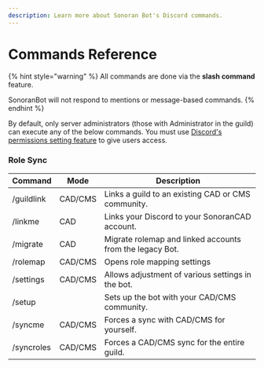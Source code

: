 ```yaml
---
description: Learn more about Sonoran Bot's Discord commands.
---
```


# Commands Reference

{% hint style="warning" %}
All commands are done via the **slash command** feature.

SonoranBot will not respond to mentions or message-based commands.
{% endhint %}

By default, only server administrators (those with Administrator in the guild) can execute any of the below commands. You must use [Discord's permissions setting feature](https://discord.com/blog/slash-commands-permissions-discord-apps-bots) to give users access.

### Role Sync

| Command    | Mode    | Description                                              |
| ---------- | ------- | -------------------------------------------------------- |
| /guildlink | CAD/CMS | Links a guild to an existing CAD or CMS community.       |
| /linkme    | CAD     | Links your Discord to your SonoranCAD account.           |
| /migrate   | CAD     | Migrate rolemap and linked accounts from the legacy Bot. |
| /rolemap   | CAD/CMS | Opens role mapping settings                              |
| /settings  | CAD/CMS | Allows adjustment of various settings in the bot.        |
| /setup     |         | Sets up the bot with your CAD/CMS community.             |
| /syncme    | CAD/CMS | Forces a sync with CAD/CMS for yourself.                 |
| /syncroles | CAD/CMS | Forces a CAD/CMS sync for the entire guild.              |
